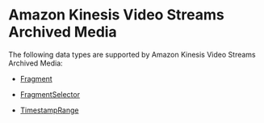 # Amazon Kinesis Video Streams Archived Media<a name="API_Types_Amazon_Kinesis_Video_Streams_Archived_Media"></a>

The following data types are supported by Amazon Kinesis Video Streams Archived Media:

+  [Fragment](API_reader_Fragment.md) 

+  [FragmentSelector](API_reader_FragmentSelector.md) 

+  [TimestampRange](API_reader_TimestampRange.md) 